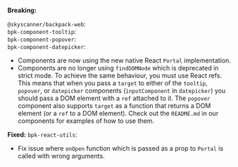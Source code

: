 **Breaking:**

`@skyscanner/backpack-web`: <br />
`bpk-component-tooltip`: </br>
`bpk-component-popover`: </br>
`bpk-component-datepicker`: </br>
  - Components are now using the new native React `Portal` implementation.
  - Components are no longer using `findDOMNode` which is deprecated in strict mode. To achieve the same behaviour, you must use React refs. This means that when you pass a `target` to either of the `tooltip`, `popover`, or `datepicker` components (`inputComponent` in `datepicker`) you should pass a DOM element with a `ref` attached to it. The `popover` component also supports `target` as a function that returns a DOM element (or a `ref` to a DOM element). Check out the `README.md` in our components for examples of how to use them.

**Fixed:**
`bpk-react-utils`: </br>
  - Fix issue where `onOpen` function which is passed as a prop to `Portal` is called with wrong arguments.
